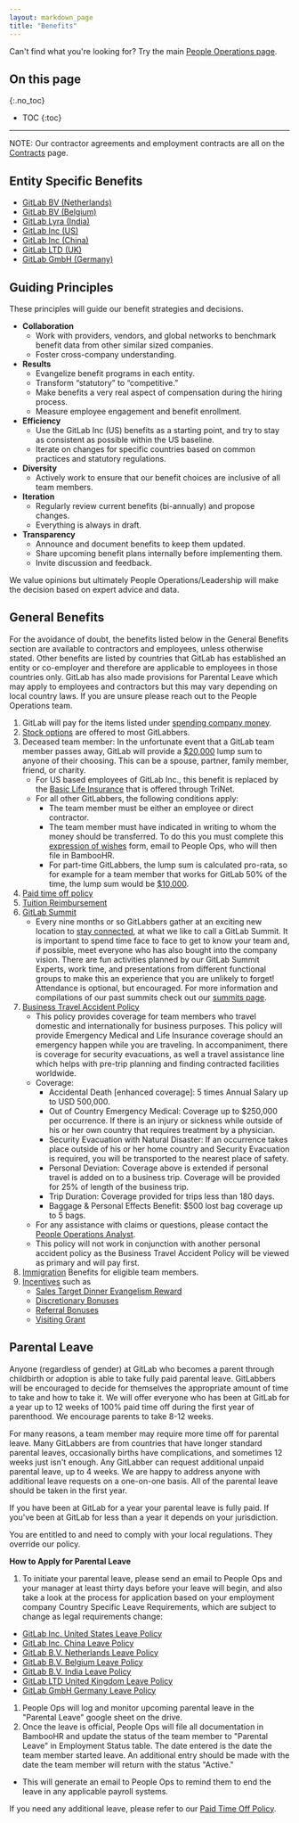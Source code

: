 ```yaml
---
layout: markdown_page
title: "Benefits"
---
```


Can't find what you're looking for? Try the main [People Operations page](/handbook/people-operations).

## On this page
{:.no_toc}

- TOC
{:toc}

----

NOTE: Our contractor agreements and employment contracts are all on the [Contracts](/handbook/contracts/) page.

## Entity Specific Benefits
- [GitLab BV (Netherlands)](/handbook/benefits/bv-benefits-netherlands)
- [GitLab BV (Belgium)](/handbook/benefits/bv-benefits-belgium)
- [GitLab Lyra (India)](/handbook/benefits/lyra-benefits-india)
- [GitLab Inc (US)](/handbook/benefits/inc-benefits-us)
- [GitLab Inc (China)](/handbook/benefits/inc-benefits-china)
- [GitLab LTD (UK)](/handbook/benefits/ltd-benefits-uk)
- [GitLab GmbH (Germany)](/handbook/benefits/gmbh-benefits-germany)

## Guiding Principles

These principles will guide our benefit strategies and decisions.

* **Collaboration**
  - Work with providers, vendors, and global networks to benchmark benefit data from other similar sized companies.
  - Foster cross-company understanding.
* **Results**
  - Evangelize benefit programs in each entity.
  - Transform “statutory” to “competitive.”
  - Make benefits a very real aspect of compensation during the hiring process.
  - Measure employee engagement and benefit enrollment.
* **Efficiency**
  - Use the GitLab Inc (US) benefits as a starting point, and try to stay as consistent as possible within the US baseline.
  - Iterate on changes for specific countries based on common practices and statutory regulations.
* **Diversity**
  - Actively work to ensure that our benefit choices are inclusive of all team members.
* **Iteration**
  - Regularly review current benefits (bi-annually) and propose changes.
  - Everything is always in draft.
* **Transparency**
  - Announce and document benefits to keep them updated.
  - Share upcoming benefit plans internally before implementing them.
  - Invite discussion and feedback.

We value opinions but ultimately People Operations/Leadership will make the decision based on expert advice and data.

## General Benefits

For the avoidance of doubt, the benefits listed below in the General Benefits section are available to contractors and employees, unless otherwise stated. Other benefits are listed by countries that GitLab has established an entity or co-employer and therefore are applicable to employees in those countries only. GitLab has also made provisions for Parental Leave which may apply to employees and contractors but this may vary depending on local country laws. If you are unsure please reach out to the People Operations team.

1. GitLab will pay for the items listed under [spending company money](/handbook/spending-company-money).
1. [Stock options](/handbook/stock-options/) are offered to most GitLabbers.
1.  Deceased team member:
    In the unfortunate event that a GitLab team member passes away, GitLab will
    provide a [$20,000](/handbook/people-operations/global-compensation/#exchange-rates) lump sum to anyone of their choosing. This can be a spouse,
    partner, family member, friend, or charity.
      * For US based employees of GitLab Inc., this benefit is replaced by the
        [Basic Life Insurance](/handbook/benefits/inc-benefits-us/#basic-life-insurance-and-add) that is offered through TriNet.
      * For all other GitLabbers, the following conditions apply:
         * The team member must be either an employee or direct contractor.
         * The team member must have indicated in writing to whom the money
           should be transferred. To do this you must complete this [expression of wishes](https://docs.google.com/document/d/1bBX6Mn5JhYuQpCXgM4mkx1BbTit59l0hD2WQiY7Or9E/edit?usp=sharing) form, email to People Ops, who will then file in BambooHR.
         * For part-time GitLabbers, the lump sum is calculated pro-rata, so
           for example for a team member that works for GitLab 50% of the time,
           the lump sum would be [$10,000](/handbook/people-operations/global-compensation/#exchange-rates).
1. [Paid time off policy](/handbook/paid-time-off)
1. [Tuition Reimbursement](/handbook/people-operations/code-of-conduct/#tuition-reimbursement)
1. [GitLab Summit](/culture/summits)
   * Every nine months or so GitLabbers gather at an exciting new location to [stay connected](/2016/12/05/how-we-stay-connected-as-a-remote-company/), at what we like to call a GitLab Summit. It is important to spend time face to face to get to know your team and, if possible, meet everyone who has also bought into the company vision. There are fun activities planned by our GitLab Summit Experts, work time, and presentations from different functional groups to make this an experience that you are unlikely to forget! Attendance is optional, but encouraged. For more information and compilations of our past summits check out our [summits page](/culture/summits).
1. [Business Travel Accident Policy](https://drive.google.com/a/gitlab.com/file/d/0B4eFM43gu7VPVl9rYW4tXzIyeUlMR0hidWIzNk1sZjJyLUhB/view?usp=sharing)
   * This policy provides coverage for team members who travel domestic and internationally for business purposes. This policy will provide Emergency Medical and Life Insurance coverage should an emergency happen while you are traveling. In accompaniment, there is coverage for security evacuations, as well a travel assistance line which helps with pre-trip planning and finding contracted facilities worldwide.
   * Coverage:
      - Accidental Death [enhanced coverage]: 5 times Annual Salary up to USD 500,000.
      - Out of Country Emergency Medical: Coverage up to $250,000 per occurrence. If there is an injury or sickness while outside of his or her own country that requires treatment by a physician.
      - Security Evacuation with Natural Disaster: If an occurrence takes place outside of his or her home country and Security Evacuation is required, you will be transported to the nearest place of safety.
      - Personal Deviation: Coverage above is extended if personal travel is added on to a business trip. Coverage will be provided for 25% of length of the business trip.
      - Trip Duration: Coverage provided for trips less than 180 days.
      - Baggage & Personal Effects Benefit: $500 lost bag coverage up to 5 bags.
   * For any assistance with claims or questions, please contact the [People Operations Analyst](/team/#brittany_rohde).
   * This policy will not work in conjunction with another personal accident policy as the Business Travel Accident Policy will be viewed as primary and will pay first.
1. [Immigration](/handbook/people-operations/visas/) Benefits for eligible team members.
1. [Incentives](/handbook/incentives) such as
   - [Sales Target Dinner Evangelism Reward](/handbook/incentives/#sales-target-dinner)
   - [Discretionary Bonuses](/handbook/incentives/#discretionary-bonuses)
   - [Referral Bonuses](/handbook/incentives/#referral-bonuses)
   - [Visiting Grant](/handbook/incentives/#visiting-grant)

## Parental Leave

Anyone (regardless of gender) at GitLab who becomes a parent through childbirth or adoption is able to take fully paid parental leave. GitLabbers will be encouraged to decide for themselves the appropriate amount of time to take and how to take it. We will offer everyone who has been at GitLab for a year up to 12 weeks of 100% paid time off during the first year of parenthood. We encourage parents to take 8-12 weeks.

For many reasons, a team member may require more time off for parental leave. Many GitLabbers are from countries that have longer standard parental leaves, occasionally births have complications, and sometimes 12 weeks just isn't enough. Any GitLabber can request additional unpaid parental leave, up to 4 weeks. We are happy to address anyone with additional leave requests on a one-on-one basis. All of the parental leave should be taken in the first year.

If you have been at GitLab for a year your parental leave is fully paid. If you've been at GitLab for less than a year it depends on your jurisdiction.

You are entitled to and need to comply with your local regulations. They override our policy.

**How to Apply for Parental Leave**

1. To initiate your parental leave, please send an email to People Ops and your manager at least thirty days before your leave will begin, and also take a look at the process for application based on your employment company Country Specific Leave Requirements, which are subject to change as legal requirements change:
  * [GitLab Inc. United States Leave Policy](/handbook/benefits/inc-benefits-us/#gitlab-inc-united-states-leave-policy)
  * [GitLab Inc. China Leave Policy](/handbook/benefits/inc-benefits-china/#gitlab-inc-china-leave-policy)
  * [GitLab B.V. Netherlands Leave Policy](/handbook/benefits/bv-benefits-netherlands/#gitlab-bv-netherlands-leave-policy)
  * [GitLab B.V. Belgium Leave Policy](/handbook/benefits/bv-benefits-belgium/#gitlab-bv-belgium-leave-policy)
  * [GitLab B.V. India Leave Policy](/handbook/benefits/lyra-benefits-india/#gitlab-bv-india-leave-policy)
  * [GitLab LTD United Kingdom Leave Policy](/handbook/benefits/ltd-benefits-uk/#gitlab-ltd-united-kingdom-leave-policy)
  * [GitLab GmbH Germany Leave Policy](/handbook/benefits/gmbh-benefits-germany/#gitlab-gmbh-germany-leave-policy)
1. People Ops will log and monitor upcoming parental leave in the "Parental Leave" google sheet on the drive.
1. Once the leave is official, People Ops will file all documentation in BambooHR and update the status of the team member to "Parental Leave" in Employment Status table. The date entered is the date the team member started leave. An additional entry should be made with the date the team member will return with the status "Active."
  * This will generate an email to People Ops to remind them to end the leave in any applicable payroll systems.

If you need any additional leave, please refer to our [Paid Time Off Policy](/handbook/paid-time-off).
